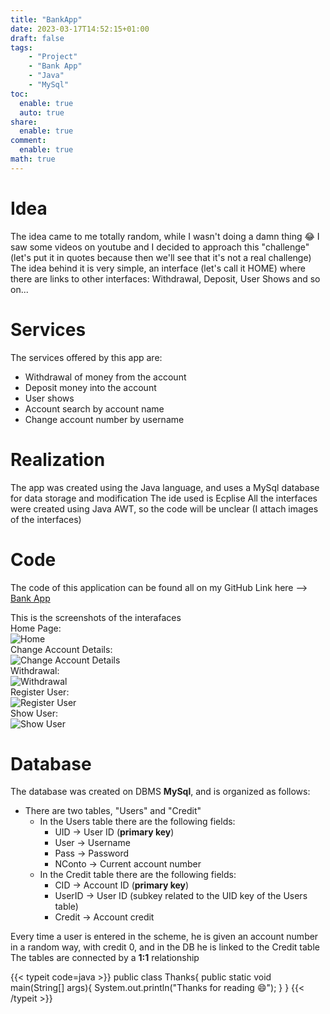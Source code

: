 ```yaml
---
title: "BankApp"
date: 2023-03-17T14:52:15+01:00
draft: false
tags:
    - "Project"
    - "Bank App"
    - "Java"
    - "MySql"
toc:
  enable: true
  auto: true
share:
  enable: true
comment:
  enable: true
math: true
---
```


# Idea
The idea came to me totally random, while I wasn't doing a damn thing :joy:
I saw some videos on youtube and I decided to approach this "challenge" (let's put it in quotes because then we'll see that it's not a real challenge)
The idea behind it is very simple, an interface (let's call it HOME) where there are links to other interfaces: Withdrawal, Deposit, User Shows and so on...
# Services
The services offered by this app are:
- Withdrawal of money from the account
- Deposit money into the account
- User shows
- Account search by account name
- Change account number by username
# Realization
The app was created using the Java language, and uses a MySql database for data storage and modification
The ide used is Ecplise
All the interfaces were created using Java AWT, so the code will be unclear (I attach images of the interfaces)
# Code
The code of this application can be found all on my GitHub
Link here --> [Bank App](https://github.com/francosalvucci14/Bank-App)

This is the screenshots of the interafaces<br/>
Home Page:<br/>
![Home](/images/BankApp/Home.png)<br/>
Change Account Details:<br/>
![Change Account Details](/images/BankApp/ChangeAccountDet.png)<br/>
Withdrawal:<br/>
![Withdrawal](/images/BankApp/Prelievo.png)<br/>
Register User:<br/>
![Register User](/images/BankApp/RegisterUser.png)<br/>
Show User:<br/>
![Show User](/images/BankApp/ShowUser.png)<br/>

# Database
The database was created on DBMS **MySql**, and is organized as follows:

- There are two tables, "Users" and "Credit"
  - In the Users table there are the following fields:
    - UID -> User ID (**primary key**)
    - User -> Username
    - Pass -> Password
    - NConto -> Current account number
  - In the Credit table there are the following fields:
    - CID -> Account ID (**primary key**)
    - UserID -> User ID (subkey related to the UID key of the Users table)
    - Credit -> Account credit

Every time a user is entered in the scheme, he is given an account number in a random way, with credit 0, and in the DB he is linked to the Credit table
The tables are connected by a **1:1** relationship

{{< typeit code=java >}}
public class Thanks{
  public static void main(String[] args){
    System.out.println("Thanks for reading :smile:");
  }
}
{{< /typeit >}}